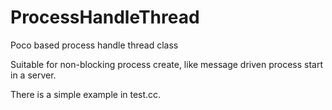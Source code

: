 # ProcessHandleThread
Poco based process handle thread class

Suitable for non-blocking process create, like message driven process start in a server.

There is a simple example in test.cc.
